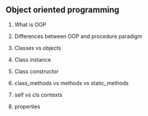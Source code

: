 ## Object oriented programming

1. What is OOP
2. Differences between OOP and procedure paradigm
3. Classes vs objects
4. Class instance
5. Class constructor

6. class_methods vs methods vs static_methods
7. self vs cls contexts
8. properties